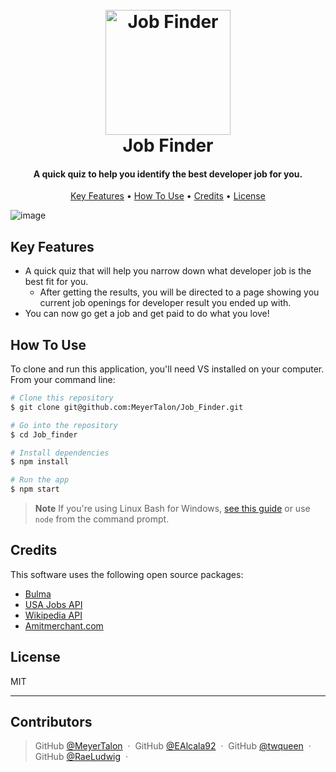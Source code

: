 <h1 align="center">
  <br>
  <a><img src="https://user-images.githubusercontent.com/118871515/216512901-047c0cab-c16f-45e6-a7c8-bc2f10833c85.png" alt="Job Finder" width="200"></a>
  <br>
  Job Finder
  <br>
</h1>

<h4 align="center">A quick quiz to help you identify the best developer job for you.</h4>


<p align="center">
  <a href="#key-features">Key Features</a> •
  <a href="#how-to-use">How To Use</a> •
  <a href="#credits">Credits</a> •
  <a href="#license">License</a>
</p>

![image](https://user-images.githubusercontent.com/118871515/216512143-67c3f736-6c38-4ebe-a338-2939ffe2afb6.png)


## Key Features

* A quick quiz that will help you narrow down what developer job is the best fit for you.
  - After getting the results, you will be directed to a page showing you current job openings for developer result you ended up with.
* You can now go get a job and get paid to do what you love!

## How To Use

To clone and run this application, you'll need VS installed on your computer. From your command line:

```bash
# Clone this repository
$ git clone git@github.com:MeyerTalon/Job_Finder.git

# Go into the repository
$ cd Job_finder

# Install dependencies
$ npm install

# Run the app
$ npm start
```

> **Note**
> If you're using Linux Bash for Windows, [see this guide](https://www.howtogeek.com/261575/how-to-run-graphical-linux-desktop-applications-from-windows-10s-bash-shell/) or use `node` from the command prompt.

## Credits

This software uses the following open source packages:

- [Bulma](https://bulma.io/)
- [USA Jobs API](https://developer.usajobs.gov/)
- [Wikipedia API](https://en.wikipedia.org/api/rest_v1/)
- [Amitmerchant.com](https://www.amitmerchant.com) 

## License

MIT

---
## Contributors

> GitHub [@MeyerTalon](https://github.com/MeyerTalon) &nbsp;&middot;&nbsp;
> GitHub [@EAlcala92](https://github.com/EAlcala92) &nbsp;&middot;&nbsp;
> GitHub [@twqueen](https://github.com/twqueen) &nbsp;&middot;&nbsp;
> GitHub [@RaeLudwig](https://github.com/RaeLudwig) &nbsp;&middot;&nbsp;


